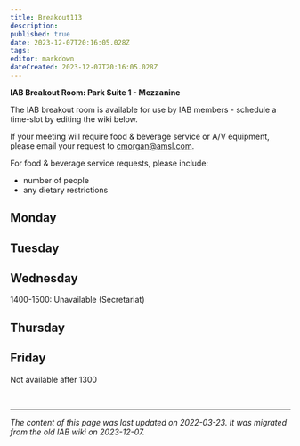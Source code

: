 ```yaml
---
title: Breakout113
description: 
published: true
date: 2023-12-07T20:16:05.028Z
tags: 
editor: markdown
dateCreated: 2023-12-07T20:16:05.028Z
---
```


**IAB Breakout Room: Park Suite 1 - Mezzanine**

The IAB breakout room is available for use by IAB members - schedule a time-slot by editing the wiki below.

If your meeting will require food & beverage service or A/V equipment, please email your request to cmorgan@amsl.com.

For food & beverage service requests, please include:

- number of people
- any dietary restrictions

## Monday
## Tuesday
## Wednesday
1400-1500: Unavailable (Secretariat)
## Thursday
## Friday
Not available after 1300

&nbsp;
&nbsp;
&nbsp;

---

*The content of this page was last updated on 2022-03-23. It was migrated from the old IAB wiki on 2023-12-07.*
